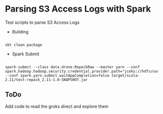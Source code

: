 # Parsing S3 Access Logs with Spark

Test scripts to parse S3 Access Logs


- Building

```{bash}

sbt clean package

```

- Spark Submit

```{bash}

spark-submit --class data.drone.RepackRaw --master yarn --conf spark.hadoop.hadoop.security.credential.provider.path="jceks://hdfs/user/admin/awskeyfile.jceks" --conf spark.yarn.submit.waitAppCompletion=false target/scala-2.11/test-repack_2.11-1.0-SNAPSHOT.jar

```


## ToDo 

Add code to read the groks direct and explore them

